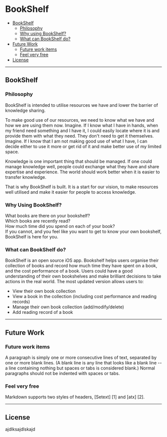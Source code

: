 BookShelf
=========

*   [BookShelf](#bookshelf)
    *   [Philosophy](#philosophy)
    *   [Why using BookShelf?](#why)
    *   [What can BookShelf do?](#what)
*   [Future Work](#futurework)
    *   [Future work items](#futureworkitems)
    *   [Feel very free](#feelfree)
*   [License](#license)

* * *

<h2 id="bookshelf">BookShelf</h2>

<h3 id="philosophy">Philosophy</h3>

BookShelf is intended to utilise resources we have and lower the barrier of knowledge sharing.<br />

To make good use of our resources, we need to know what we have and how we are using them now. 
Imagine. If I know what I have in hands, when my friend need something and I have it, I could easily locate where it is and provide them with what they need. They don't need to get it themselves.
Imagine. If I know that I am not making good use of what I have, I can decide either to use it more or get rid of it and make better use of my limited space.

Knowledge is one important thing that should be managed. If one could manage knowledge well, people could exchange what they have and share expertise and experience. The world should work better when it is easier to transfer knowledge. 

That is why BookShelf is built. It is a start for our vision, to make resources well utilised and make it easier for people to access knowledge.


<h3 id="why">Why Using BookShelf?</h3>

What books are there on your bookshelf?<br />
Which books are recently read?<br />
How much time did you spend on each of your book?<br />
If you cannot, and you feel like you want to get to know your own bookshelf, BookShelf is here for you.

<h3 id="what">What can BookShelf do?</h3>

BookShelf is an open source iOS app. Bookshelf helps users organise their collection of books and record how much time they have spent on a book, and the cost performance of a book. Users could have a good understanding of their own bookshelves and make brilliant decisions to take actions in the real world. The most updated version allows users to:
   + View their own book collection
   + View a book in the collection (including cost performance and reading records)
   + Manage their own book collection (add/modify/delete)
   + Add reading record of a book

* * *

<h2 id="futurework">Future Work</h2>


<h3 id="futureworkitems">Future work items</h3>

A paragraph is simply one or more consecutive lines of text, separated
by one or more blank lines. (A blank line is any line that looks like a
blank line -- a line containing nothing but spaces or tabs is considered
blank.) Normal paragraphs should not be indented with spaces or tabs.

<h3 id="fellfree">Feel very free</h3>

Markdown supports two styles of headers, [Setext] [1] and [atx] [2].

* * *

<h2 id="license">License</h2>

ajdlksajdlskajd

